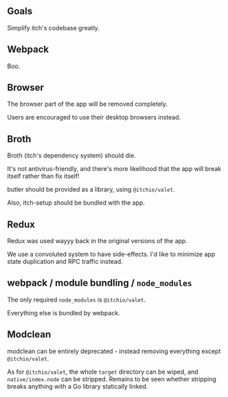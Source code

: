 
## Goals

Simplify itch's codebase greatly.

## Webpack

Boo.

## Browser

The browser part of the app will be removed completely.

Users are encouraged to use their desktop browsers instead.

## Broth

Broth (itch's dependency system) should die.

It's not antivirus-friendly, and there's more likelihood that
the app will break itself rather than fix itself!

butler should be provided as a library, using `@itchio/valet`.

Also, itch-setup should be bundled with the app.

## Redux

Redux was used wayyy back in the original versions of the app.

We use a convoluted system to have side-effects. I'd like to
minimize app state duplication and RPC traffic instead.

## webpack / module bundling / `node_modules`

The only required `node_modules` is `@itchio/valet`.

Everything else is bundled by webpack.

## Modclean  

modclean can be entirely deprecated - instead removing everything except `@itchio/valet`.

As for `@itchio/valet`, the whole `target` directory can be wiped, and `native/index.node` can be 
stripped. Remains to be seen whether stripping breaks anything with a Go library statically
linked.




